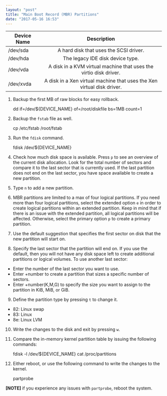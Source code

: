 ```yaml
---
layout: "post"
title: "Main Boot Record (MBR) Partitions"
date: "2017-05-16 16:53"
---
```


| Device Name  | Description |
| ------------ | :-----------: |
| /dev/sda | A hard disk that uses the SCSI driver. |
| /dev/hda | The legacy IDE disk device type. |
| /dev/vda | A disk in a KVM virtual machine that uses the virtio disk driver. |
| /dev/xvda | A disk in a Xen virtual machine that uses the Xen virtual disk driver. |

1. Backup the first MB of raw blocks for easy rollback.


    dd if=/dev/${DEVICE_NAME} of=/root/diskfile bs=1MB count=1

2. Backup the `fstab` file as well.


    cp /etc/fstab /root/fstab

3. Run the  `fdisk` command.


    fdisk /dev/${DEVICE_NAME}

4. Check how much disk space is available. Press `p` to see an overview of the current disk allocation. Look for the total number of sectors and compare it to the last sector that is currently used. If the last partition does not end on the last sector, you have space available to create a new partition.

5. Type `n` to add a new partition.

6. MBR partitions are limited to a max of four logical partitions. If you need more than four logical partitions, select the extended option `e` in order to create logical partitions within an extended partition. Keep in mind that if there is an issue with the extended partition, all logical partitions will be affected. Otherwise, select the primary option `p` to create a primary partition.

7. Use the default suggestion that specifies the first sector on disk that the new partition will start on.

8. Specify the last sector that the partition will end on. If you use the default, then you will not have any disk space left to create additional partitions or logical volumes. To use another last sector:

  * Enter the number of the last sector you want to use.
  * Enter +number to create a partition that sizes a specific number of sectors.
  * Enter +number(K,M,G) to specify the size you want to assign to the partition in KiB, MiB, or GiB.

9. Define the partition type by pressing `t` to change it.

  * 82: Linux swap
  * 83: Linux
  * 8e: Linux LVM

10. Write the changes to the disk and exit by pressing `w`.

11. Compare the in-memory kernel partition table by issuing the following commands:


    fdisk -l /dev/${DEVICE_NAME}
    cat /proc/partitions

12. Either reboot, or use the following command to write the changes to the kernel.


    partprobe

**[NOTE]** if you experience any issues with `partprobe`, reboot the system.
